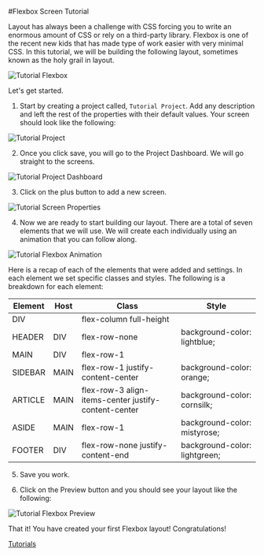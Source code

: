 #Flexbox Screen Tutorial

Layout has always been a challenge with CSS forcing you to write an enormous amount of CSS or rely on a third-party library. Flexbox is one of the recent new kids that has made type of work easier with very minimal CSS. In this tutorial, we will be building the following layout, sometimes known as the holy grail in layout.

![Tutorial Flexbox](../wiki/images/tutorials/tutorial-flexbox.png)

Let's get started.

1. Start by creating a project called, `Tutorial Project`. Add any description and left the rest of the properties with their default values. Your screen should look like the following:

  ![Tutorial Project](../wiki/images/tutorials/tutorial-project.png)

2. Once you click save, you will go to the Project Dashboard. We will go straight to the screens.

  ![Tutorial Project Dashboard](../wiki/images/tutorials/tutorial-project-dashboard.png)

3. Click on the plus button to add a new screen.

  ![Tutorial Screen Properties](../wiki/images/tutorials/tutorial-flexbox-screen-properties.png)

4. Now we are ready to start building our layout. There are a total of seven elements that we will use. We will create each individually using an animation that you can follow along.

  ![Tutorial Flexbox Animation](../wiki/images/tutorials/tutorial-flexbox-screen.gif)

Here is a recap of each of the elements that were added and settings. In each element we set specific classes and styles. The following is a breakdown for each element:

Element | Host | Class | Style
--- | --- | --- |---
DIV |  | flex-column full-height | 
HEADER | DIV | flex-row-none | background-color: lightblue;
MAIN | DIV | flex-row-1 | 
SIDEBAR | MAIN | flex-row-1 justify-content-center | background-color: orange;
ARTICLE | MAIN | flex-row-3 align-items-center justify-content-center | background-color: cornsilk;
ASIDE | MAIN | flex-row-1 | background-color: mistyrose;
FOOTER | DIV | flex-row-none justify-content-end | background-color: lightgreen;

5. Save you work.

6. Click on the Preview button and you should see your layout like the following:

![Tutorial Flexbox Preview](../wiki/images/tutorials/tutorial-flexbox-preview.png)

That it! You have created your first Flexbox layout! Congratulations!

[ Tutorials ](tutorials/tutorials)
